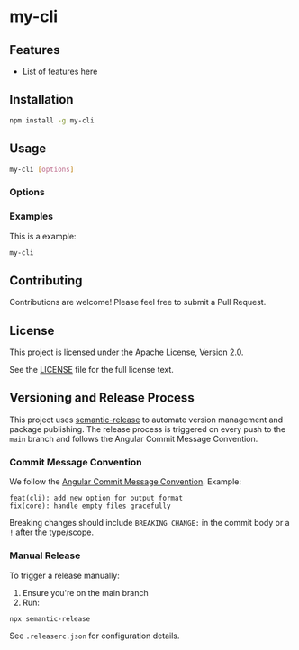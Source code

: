 # my-cli

## Features

- List of features here

## Installation

```bash
npm install -g my-cli
```

## Usage

```bash
my-cli [options]
```

### Options


### Examples

This is a example:
```bash
my-cli
```

## Contributing

Contributions are welcome! Please feel free to submit a Pull Request.

## License

This project is licensed under the Apache License, Version 2.0.

See the [LICENSE](LICENSE) file for the full license text.

## Versioning and Release Process

This project uses [semantic-release](https://github.com/semantic-release/semantic-release) to automate version management and package publishing. The release process is triggered on every push to the `main` branch and follows the Angular Commit Message Convention.

### Commit Message Convention

We follow the [Angular Commit Message Convention](https://github.com/angular/angular/blob/master/CONTRIBUTING.md#-commit-message-format). Example:

```
feat(cli): add new option for output format
fix(core): handle empty files gracefully
```

Breaking changes should include `BREAKING CHANGE:` in the commit body or a `!` after the type/scope.

### Manual Release

To trigger a release manually:

1. Ensure you're on the main branch
2. Run:
```bash
npx semantic-release
```

See `.releaserc.json` for configuration details. 